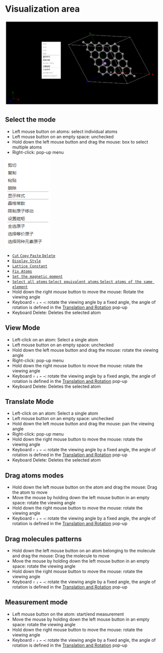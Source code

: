 # Visualization area


![visual](./nested/qstudio_visualization.png)

## Select the mode

- Left mouse button on atoms: select individual atoms
- Left mouse button on an empty space: unchecked
- Hold down the left mouse button and drag the mouse: box to select multiple atoms
- Right-click: pop-up menu

![visual1](./nested/qstudio_visualization2.png)
  - [`Cut` `Copy` `Paste` `Delete`](./qstudio_manual_edit.md)
  - [`Display Style`](./qstudio_manual_view_display.md)
  - [`Lattice Constant`](./qstudio_manual_settings_latticeconstant.md)
  - [`Fix Atoms`](./qstudio_manual_settings_fixatom.md)
  - [`Set the magnetic moment`](./qstudio_manual_settings_magmom.md)
  - [`Select all atoms` `Select equivalent atoms` `Select atoms of the same element`](./qstudio_manual_select.md)
- Hold down the right mouse button to move the mouse: Rotate the viewing angle
- Keyboard `↑` `↓` `←` `→`: rotate the viewing angle by a fixed angle, the angle of rotation is defined in the [Translation and Rotation](./qstudio_structtools.md) pop-up
- Keyboard Delete: Deletes the selected atom

## View Mode

- Left-click on an atom: Select a single atom
- Left mouse button on an empty space: unchecked
- Hold down the left mouse button and drag the mouse: rotate the viewing angle
- Right-click: pop-up menu
- Hold down the right mouse button to move the mouse: rotate the viewing angle
- Keyboard `↑` `↓` `←` `→`: rotate the viewing angle by a fixed angle, the angle of rotation is defined in the [Translation and Rotation](./qstudio_structtools.md) pop-up
- Keyboard Delete: Deletes the selected atom

## Translate Mode

- Left-click on an atom: Select a single atom
- Left mouse button on an empty space: unchecked
- Hold down the left mouse button and drag the mouse: pan the viewing angle
- Right-click: pop-up menu
- Hold down the right mouse button to move the mouse: rotate the viewing angle
- Keyboard `↑` `↓` `←` `→`: rotate the viewing angle by a fixed angle, the angle of rotation is defined in the [Translation and Rotation](./qstudio_structtools.md) pop-up
- Keyboard Delete: Deletes the selected atom

## Drag atoms modes

- Hold down the left mouse button on the atom and drag the mouse: Drag the atom to move
- Move the mouse by holding down the left mouse button in an empty space: rotate the viewing angle
- Hold down the right mouse button to move the mouse: rotate the viewing angle
- Keyboard `↑` `↓` `←` `→`: rotate the viewing angle by a fixed angle, the angle of rotation is defined in the [Translation and Rotation](./qstudio_structtools.md) pop-up

## Drag molecules patterns

- Hold down the left mouse button on an atom belonging to the molecule and drag the mouse: Drag the molecule to move
- Move the mouse by holding down the left mouse button in an empty space: rotate the viewing angle
- Hold down the right mouse button to move the mouse: rotate the viewing angle
- Keyboard `↑` `↓` `←` `→`: rotate the viewing angle by a fixed angle, the angle of rotation is defined in the [Translation and Rotation](./qstudio_structtools.md) pop-up

## Measurement mode

- Left mouse button on the atom: start/end measurement
- Move the mouse by holding down the left mouse button in an empty space: rotate the viewing angle
- Hold down the right mouse button to move the mouse: rotate the viewing angle
- Keyboard `↑` `↓` `←` `→`: rotate the viewing angle by a fixed angle, the angle of rotation is defined in the [Translation and Rotation](./qstudio_structtools.md) pop-up